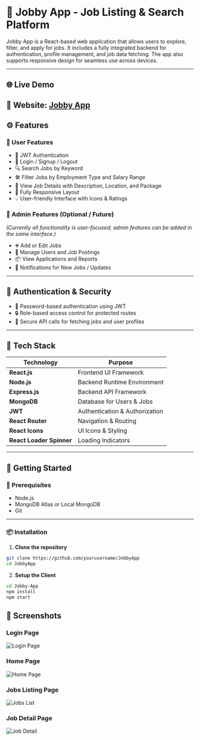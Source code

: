 # 💼 Jobby App - Job Listing & Search Platform

Jobby App is a React-based web application that allows users to explore, filter, and apply for jobs. It includes a fully integrated backend for authentication, profile management, and job data fetching. The app also supports responsive design for seamless use across devices.  

---

## 🌐 Live Demo

🔗 **Website**: [Jobby App](https://pradeep22jobapp.ccbp.tech/)
---

## ⚙️ Features

### 👥 User Features
- 🔐 JWT Authentication
- 📝 Login / Signup / Logout
- 🔍 Search Jobs by Keyword
- 🛠️ Filter Jobs by Employment Type and Salary Range
- 📄 View Job Details with Description, Location, and Package
- 📱 Fully Responsive Layout
- 💡 User-friendly Interface with Icons & Ratings

### 🔧 Admin Features (Optional / Future)
*(Currently all functionality is user-focused; admin features can be added in the same interface.)*  
- ➕ Add or Edit Jobs
- 👤 Manage Users and Job Postings
- 📦 View Applications and Reports
- 🔔 Notifications for New Jobs / Updates

---

## 🔐 Authentication & Security

- 🔑 Password-based authentication using JWT
- 🔒 Role-based access control for protected routes
- 🧪 Secure API calls for fetching jobs and user profiles

---

## 🧰 Tech Stack

| Technology       | Purpose                        |
|------------------|--------------------------------|
| **React.js**     | Frontend UI Framework          |
| **Node.js**      | Backend Runtime Environment    |
| **Express.js**   | Backend API Framework          |
| **MongoDB**      | Database for Users & Jobs      |
| **JWT**          | Authentication & Authorization |
| **React Router** | Navigation & Routing           |
| **React Icons**  | UI Icons & Styling             |
| **React Loader Spinner** | Loading Indicators       |

---

## 🚀 Getting Started

### 🔧 Prerequisites

- Node.js
- MongoDB Atlas or Local MongoDB
- Git

---

### 📦 Installation

1. **Clone the repository**
```bash
git clone https://github.com/yourusername/JobbyApp
cd JobbyApp
```
2. **Setup the Client**
```bash
cd Jobby-App
npm install
npm start
```
## 📱 Screenshots

### Login Page
![Login Page](https://res.cloudinary.com/de3tdd3db/image/upload/v1757253874/Screenshot_2025-09-07_193303_gff5rs.png)

### Home Page
![Home Page](https://res.cloudinary.com/de3tdd3db/image/upload/v1757253874/Screenshot_2025-09-07_193254_hxu07c.png)

### Jobs Listing Page
![Jobs List](https://res.cloudinary.com/de3tdd3db/image/upload/v1757253873/Screenshot_2025-09-07_193227_sh8tjl.png)

### Job Detail Page
![Job Detail](https://res.cloudinary.com/de3tdd3db/image/upload/v1757253874/Screenshot_2025-09-07_193242_fyrz39.png)

